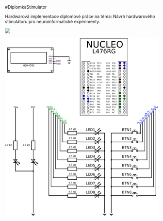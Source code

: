 #DiplomkaStimulator

Hardwarová implementace diplomové práce na téma: Návrh hardwarového stimulátoru pro neuroinformatické experimenty.

![](https://github.com/stechy1/diplomka-stimulator/workflows/build/badge.svg)

![Schéma zapojení stimulátoru](images/circuit.png)